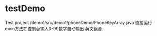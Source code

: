 # testDemo
Test project
/demo1/src/demo1/phoneDemo/PhoneKeyArray.java 直接运行main方法在控制台输入0-99数字自动输出 英文组合
